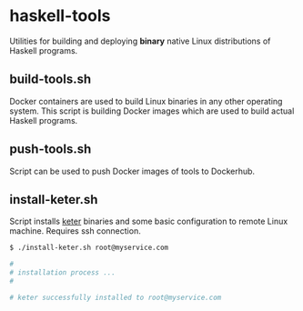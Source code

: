 # haskell-tools
Utilities for building and deploying **binary** native Linux distributions of Haskell programs.
## build-tools.sh
Docker containers are used to build Linux binaries in any other operating system.
This script is building Docker images which are used to build actual Haskell programs.
## push-tools.sh
Script can be used to push Docker images of tools to Dockerhub.
## install-keter.sh
Script installs [keter](https://github.com/snoyberg/keter) binaries and some basic configuration to remote Linux machine. Requires ssh connection.
```bash
$ ./install-keter.sh root@myservice.com

#
# installation process ...
#

# keter successfully installed to root@myservice.com
```
